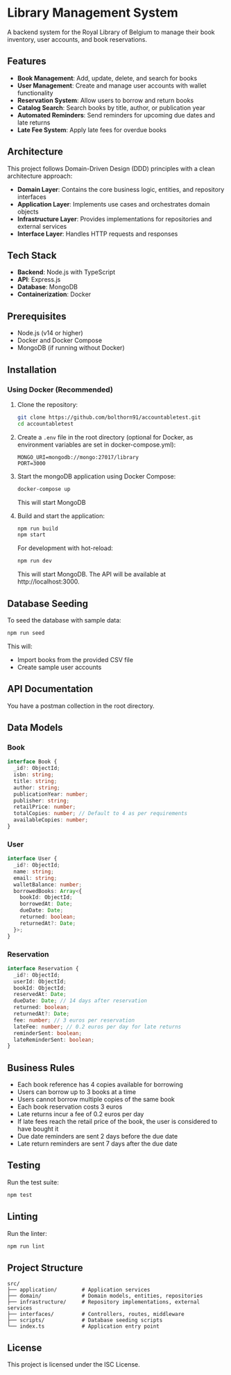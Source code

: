 # Library Management System

A backend system for the Royal Library of Belgium to manage their book inventory, user accounts, and book reservations.

## Features

- **Book Management**: Add, update, delete, and search for books
- **User Management**: Create and manage user accounts with wallet functionality
- **Reservation System**: Allow users to borrow and return books
- **Catalog Search**: Search books by title, author, or publication year
- **Automated Reminders**: Send reminders for upcoming due dates and late returns
- **Late Fee System**: Apply late fees for overdue books

## Architecture

This project follows Domain-Driven Design (DDD) principles with a clean architecture approach:

- **Domain Layer**: Contains the core business logic, entities, and repository interfaces
- **Application Layer**: Implements use cases and orchestrates domain objects
- **Infrastructure Layer**: Provides implementations for repositories and external services
- **Interface Layer**: Handles HTTP requests and responses

## Tech Stack

- **Backend**: Node.js with TypeScript
- **API**: Express.js
- **Database**: MongoDB
- **Containerization**: Docker

## Prerequisites

- Node.js (v14 or higher)
- Docker and Docker Compose
- MongoDB (if running without Docker)

## Installation

### Using Docker (Recommended)

1. Clone the repository:
   ```bash
   git clone https://github.com/bolthorn91/accountabletest.git
   cd accountabletest
   ```

2. Create a `.env` file in the root directory (optional for Docker, as environment variables are set in docker-compose.yml):
   ```
   MONGO_URI=mongodb://mongo:27017/library
   PORT=3000
   ```

3. Start the mongoDB application using Docker Compose:
   ```bash
   docker-compose up
   ```

   This will start MongoDB

4. Build and start the application:
   ```bash
   npm run build
   npm start
   ```

   For development with hot-reload:
   ```bash
   npm run dev
   ```
   This will start MongoDB. The API will be available at http://localhost:3000.

## Database Seeding

To seed the database with sample data:

```bash
npm run seed
```

This will:
- Import books from the provided CSV file
- Create sample user accounts

## API Documentation

You have a postman collection in the root directory.

## Data Models

### Book

```typescript
interface Book {
  _id?: ObjectId;
  isbn: string;
  title: string;
  author: string;
  publicationYear: number;
  publisher: string;
  retailPrice: number;
  totalCopies: number; // Default to 4 as per requirements
  availableCopies: number;
}
```

### User

```typescript
interface User {
  _id?: ObjectId;
  name: string;
  email: string;
  walletBalance: number;
  borrowedBooks: Array<{
    bookId: ObjectId;
    borrowedAt: Date;
    dueDate: Date;
    returned: boolean;
    returnedAt?: Date;
  }>;
}
```

### Reservation

```typescript
interface Reservation {
  _id?: ObjectId;
  userId: ObjectId;
  bookId: ObjectId;
  reservedAt: Date;
  dueDate: Date; // 14 days after reservation
  returned: boolean;
  returnedAt?: Date;
  fee: number; // 3 euros per reservation
  lateFee: number; // 0.2 euros per day for late returns
  reminderSent: boolean;
  lateReminderSent: boolean;
}
```

## Business Rules

- Each book reference has 4 copies available for borrowing
- Users can borrow up to 3 books at a time
- Users cannot borrow multiple copies of the same book
- Each book reservation costs 3 euros
- Late returns incur a fee of 0.2 euros per day
- If late fees reach the retail price of the book, the user is considered to have bought it
- Due date reminders are sent 2 days before the due date
- Late return reminders are sent 7 days after the due date

## Testing

Run the test suite:

```bash
npm test
```

## Linting

Run the linter:

```bash
npm run lint
```

## Project Structure

```
src/
├── application/        # Application services
├── domain/             # Domain models, entities, repositories
├── infrastructure/     # Repository implementations, external services
├── interfaces/         # Controllers, routes, middleware
├── scripts/            # Database seeding scripts
└── index.ts            # Application entry point
```

## License

This project is licensed under the ISC License. 